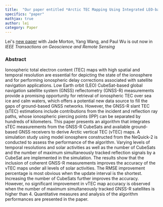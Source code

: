```yaml
---
title:  "Our paper entitled *Arctic TEC Mapping Using Integrated LEO-based GNSS-R and Ground-based GNSS Observations: A Simulation Study* is accepeted by IEEE TGRS"
specifics: "paper"
mathjax: true
author: lei
category: Paper
---
```


Lei's [new paper](https://ieeexplore.ieee.org/document/9663187) with Jade Morton, Yang Wang, and Paul Wu is out now in *IEEE Transactions on Geoscience and Remote Sensing*

### Abstract

Ionospheric total electron content (TEC) maps with high spatial and temporal resolution are essential for depicting the state of the ionosphere and for performing ionospheric delay corrections associated with satellite navigation applications. Low Earth orbit (LEO) CubeSat-based global navigation satellite system (GNSS) reflectometry (GNSS-R) measurements provide a promising opportunity for retrieval of ionospheric TEC over sea ice and calm waters, which offers a potential new data source to fill the gaps of ground-based GNSS networks. However, the GNSS-R slant TEC (sTEC) estimations include contributions from the incident and reflection ray paths, whose ionospheric piercing points (IPP) can be separated by hundreds of kilometers. This paper presents an algorithm that integrates sTEC measurements from the GNSS-R CubeSats and available ground-based GNSS receivers to derive Arctic vertical TEC (vTEC) maps. A simulation study using model ionosphere constructed from the NeQuick-2 is conducted to assess the performance of the algorithm. Varying levels of temporal resolutions and solar activities as well as the number of CubeSats and the number of maximum simultaneously tracked reflection signals by a CubeSat are implemented in the simulation. The results show that the inclusion of coherent GNSS-R measurements improves the accuracy of the vTEC maps under all levels of solar activities. The RMSE improvement percentage is most obvious when the update interval is the shortest. Increasing the number of CubeSats further improves the accuracy. However, no significant improvement in vTEC map accuracy is observed when the number of maximum simultaneously tracked GNSS-R satellites is higher than 4. Quantitative measures and analysis of the algorithm performances are presented in the paper.
